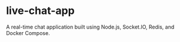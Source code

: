 # live-chat-app
A real-time chat application built using Node.js, Socket.IO, Redis, and Docker Compose.
